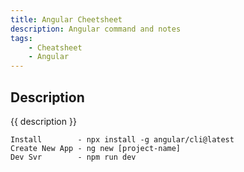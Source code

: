 ```yaml
---
title: Angular Cheetsheet
description: Angular command and notes
tags:
    - Cheatsheet
    - Angular
---
```


## Description

{{ description }}


```text
Install        - npx install -g angular/cli@latest
Create New App - ng new [project-name]
Dev Svr        - npm run dev
```
